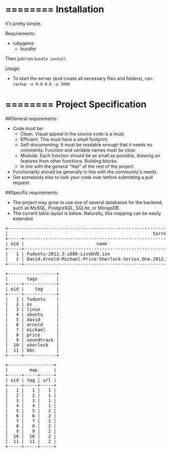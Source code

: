 ========
Installation
========

It's pretty simple.

Requirements:

* rubygems
  * bundler

Then just run `bundle install`

Usage:

* To start the server (and create all necessary files and folders), run:	
    `rackup -o 0.0.0.0 -p 3000`

========
Project Specification
========

##General requirements:

* Code must be:
   * Clean. Visual appeal in the source code is a must.
   * Efficient. This must have a small footprint.
   * Self-documenting. It must be readable enough that it needs no comments. Function and variable names must be clear.
   * Modular. Each function should be as small as possible, drawing on features from other functions. Building blocks.
   * In line with the general "feel" of the rest of the project.
* Functionality should be generally in line with the community's needs.
* Get somebody else to look your code over before submitting a pull request.

##Specific requirements:

* The project may grow to use one of several databases for the backend, such as MySQL, PostgreSQL, SQLite, or MongoDB.
* The current table layout is below. Naturally, this mapping can be easily extended.
<pre>
+-----------------------------------------------------------------------------------------------------------------------+
|                                                      torrents                                                         |
+-----+----------------------------------------------------------+------------------------------------------------------+
| oid |                           name                           |                         url                          |
+-----+----------------------------------------------------------+------------------------------------------------------+
|   1 | Fuduntu-2012.3-i686-LiveDVD.iso                          | Fuduntu-2012.3-i686-3671410625.torrent               |
|   2 | David.Arnold-Michael.Price-Sherlock-Series.One.2012.FLAC | Sherlock-Series-One-Soundtrack-(2012)-FLAC.torrent   |
+-----+----------------------------------------------------------+------------------------------------------------------+
</pre>
<pre>
+------------------+
|       tags       |
+-----+------------+
| oid |    tag     |
+-----+------------+
|   1 | fuduntu    |
|   2 | os         |
|   3 | linux      |
|   4 | ubuntu     |
|   5 | david      |
|   6 | arnold     |
|   7 | michael    |
|   8 | price      |
|   9 | soundtrack |
|  10 | sherlock   |
|  11 | bbc        |
+-----+------------+
</pre>
<pre>
+-----------------+
|        map      |
+-----+-----+-----+
| oid | tag | url |
+-----+-----+-----+
|   1 |   1 |   1 |
|   2 |   2 |   1 |
|   3 |   3 |   1 |
|   4 |   4 |   1 |
|   5 |   5 |   2 |
|   6 |   6 |   2 |
|   7 |   7 |   2 |
|   8 |   8 |   2 |
|   9 |   9 |   2 |
|  10 |  10 |   2 |
|  11 |  11 |   2 |
+-----+-----+-----+
</pre>